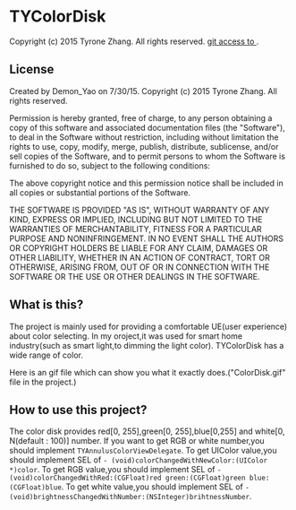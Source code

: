 # TYColorDisk
Copyright (c) 2015 Tyrone Zhang. All rights reserved.
[git access to ](https://github.com/TyroneZhang).

## License

Created by Demon_Yao on 7/30/15.
Copyright (c) 2015 Tyrone Zhang. All rights reserved.

Permission is hereby granted, free of charge, to any person obtaining a copy of
this software and associated documentation files (the "Software"), to deal in
the Software without restriction, including without limitation the rights to use,
copy, modify, merge, publish, distribute, sublicense, and/or sell copies of the
Software, and to permit persons to whom the Software is furnished to do so,
subject to the following conditions:

The above copyright notice and this permission notice shall be included in all
copies or substantial portions of the Software.

THE SOFTWARE IS PROVIDED "AS IS", WITHOUT WARRANTY OF ANY KIND, EXPRESS OR
IMPLIED, INCLUDING BUT NOT LIMITED TO THE WARRANTIES OF MERCHANTABILITY, FITNESS
FOR A PARTICULAR PURPOSE AND NONINFRINGEMENT. IN NO EVENT SHALL THE AUTHORS OR
COPYRIGHT HOLDERS BE LIABLE FOR ANY CLAIM, DAMAGES OR OTHER LIABILITY, WHETHER
IN AN ACTION OF CONTRACT, TORT OR OTHERWISE, ARISING FROM, OUT OF OR IN
CONNECTION WITH THE SOFTWARE OR THE USE OR OTHER DEALINGS IN THE SOFTWARE.


## What is this?
The project is mainly used for providing a comfortable UE(user experience) about color selecting.
In my oroject,it was used for smart home industry(such as smart light,to dimming the light color).
TYColorDisk has a wide range of color.

Here is an gif file which can show you what it exactly does.("ColorDisk.gif" file in the project.)

## How to use this project?

The color disk provides red[0, 255],green[0, 255],blue[0,255] and white[0, N(default : 100)] number. If you want to get RGB or white number,you should implement `TYAnnulusColorViewDelegate`.
To get UIColor value,you should implement SEL of `- (void)colorChangedWithNewColor:(UIColor *)color`.
To get RGB value,you should implement SEL of `- (void)colorChangedWithRed:(CGFloat)red green:(CGFloat)green blue:(CGFloat)blue`.
To get white value,you should implement SEL of `- (void)brightnessChangedWithNumber:(NSInteger)brihtnessNumber`.
